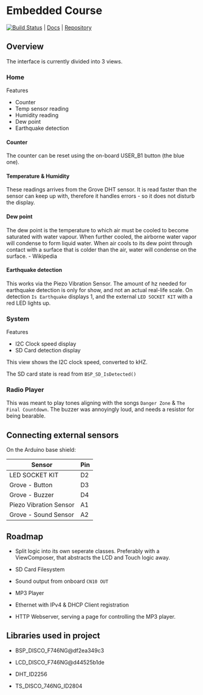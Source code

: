 # Embedded Course

[![Build Status](https://travis-ci.org/martin-juul/embedded-stm32.svg?branch=master)](https://travis-ci.org/martin-juul/embedded-stm32) | [Docs](https://martin-juul.github.io/embedded-stm32/) | [Repository](https://github.com/martin-juul/embedded-stm32)

## Overview

The interface is currently divided into 3 views.

### Home

Features

+ Counter
+ Temp sensor reading
+ Humidity reading
+ Dew point
+ Earthquake detection

#### Counter

The counter can be reset using the on-board USER_B1 button (the blue one).

#### Temperature & Humidity

These readings arrives from the Grove DHT sensor. It is read faster than the sensor can keep up with, therefore it handles errors - so it does not disturb the display.

#### Dew point

The dew point is the temperature to which air must be cooled to become saturated with water vapour. When further cooled, the airborne water vapor will condense to form liquid water. When air cools to its dew point through contact with a surface that is colder than the air, water will condense on the surface. - Wikipedia

#### Earthquake detection

This works via the Piezo Vibration Sensor. The amount of hz needed for earthquake detection is only for show, and not an actual real-life scale. On detection `Is Earthquake` displays 1, and the external `LED SOCKET KIT` with a red LED lights up.

### System

Features

+ I2C Clock speed display
+ SD Card detection display

This view shows the I2C clock speed, converted to kHZ.

The SD card state is read from `BSP_SD_IsDetected()`

### Radio Player

This was meant to play tones aligning with the songs `Danger Zone` & `The Final Countdown`. The buzzer was annoyingly loud, and needs a resistor for being bearable.

## Connecting external sensors

On the Arduino base shield:

| Sensor  | Pin  |
|---|---|
| LED SOCKET KIT  | D2  |
| Grove - Button  | D3  |
| Grove - Buzzer  |  D4 |
| Piezo Vibration Sensor  | A1  |
| Grove - Sound Sensor  | A2  |

## Roadmap

+ Split logic into its own seperate classes. Preferably with a ViewComposer, that abstracts the LCD and Touch logic away.

+ SD Card Filesystem

+ Sound output from onboard `CN10 OUT`

+ MP3 Player

+ Ethernet with IPv4 & DHCP Client registration

+ HTTP Webserver, serving a page for controlling the MP3 player.

## Libraries used in project

+ BSP_DISCO_F746NG@df2ea349c3

+ LCD_DISCO_F746NG@d44525b1de

+ DHT_ID2256

+ TS_DISCO_746NG_ID2804
